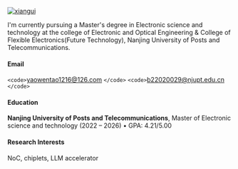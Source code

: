 [![xiangui](https://img.shields.io/badge/xiangui-github-blue?logo=github)](https://github.com/xiangui)

I'm currently pursuing a Master's degree in Electronic science and technology at the college of Electronic and Optical Engineering & College of Flexible Electronics(Future Technology), Nanjing University of Posts and Telecommunications.

#### Email

`<code>`yaowentao1216@126.com `</code>`
`<code>`b22020029@njupt.edu.cn `</code>`

#### Education

**Nanjing University of Posts and Telecommunications**, Master of Electronic science and technology (2022 – 2026)
• GPA: 4.21/5.00

#### Research Interests

NoC, chiplets, LLM accelerator
